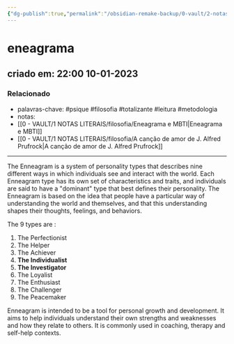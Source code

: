 ```yaml
---
{"dg-publish":true,"permalink":"/obsidian-remake-backup/0-vault/2-notas-permanentes/eneagrama/","tags":["permanente","psique","filosofia","totalizante","leitura","metodologia"],"dgHomeLink":true,"dgShowLocalGraph":true,"dgShowFileTree":true,"dgEnableSearch":true,"noteIcon":""}
---
```


# eneagrama
## criado em: 22:00 10-01-2023

### Relacionado
- palavras-chave: #psique #filosofia #totalizante #leitura #metodologia 
- notas: 
- [[0 - VAULT/1 NOTAS LITERAIS/filosofia/Eneagrama e MBTI\|Eneagrama e MBTI]]
- [[0 - VAULT/1 NOTAS LITERAIS/filosofia/A canção de amor de J. Alfred Prufrock\|A canção de amor de J. Alfred Prufrock]]
---
The Enneagram is a system of personality types that describes nine different ways in which individuals see and interact with the world. Each Enneagram type has its own set of characteristics and traits, and individuals are said to have a "dominant" type that best defines their personality. The Enneagram is based on the idea that people have a particular way of understanding the world and themselves, and that this understanding shapes their thoughts, feelings, and behaviors.

The 9 types are :

1.  The Perfectionist
2.  The Helper
3.  The Achiever
4.  **The Individualist**
5.  **The Investigator**
6.  The Loyalist
7.  The Enthusiast
8.  The Challenger
9.  The Peacemaker

Enneagram is intended to be a tool for personal growth and development. It aims to help individuals understand their own strengths and weaknesses and how they relate to others. It is commonly used in coaching, therapy and self-help contexts.